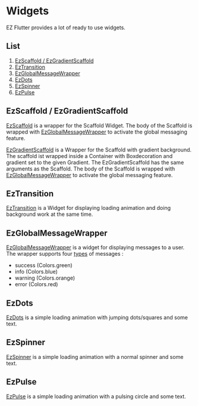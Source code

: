 # Widgets

EZ Flutter provides a lot of ready to use widgets.

## List

1. [EzScaffold / EzGradientScaffold](#ezscaffold-/-ezgradientscaffold)
2. [EzTransition](#eztransition)
3. [EzGlobalMessageWrapper](#ezglobalmessagewrapper)
4. [EzDots](#ezdots)
5. [EzSpinner](#ezspinner)
6. [EzPulse](#ezpulse)

## EzScaffold / EzGradientScaffold

[EzScaffold](/lib/src/widgets/EzScaffold.dart) is a wrapper for the Scaffold Widget. The body of the Scaffold is wrapped with [EzGlobalMessageWrapper](/lib/src/widgets/EzGlobalMessageWrapper.dart) to activate the global messaging feature.

[EzGradientScaffold](/lib/src/widgets/EzGradientScaffold.dart) is a  Wrapper for the Scaffold with gradient background. The scaffold ist wrapped inside a Container with Boxdecoration and gradient set to the given Gradient. The EzGradientScaffold has the same arguments as the Scaffold.
The body of the Scaffold is wrapped with [EzGlobalMessageWrapper](/lib/src/widgets/EzGlobalMessageWrapper.dart) to activate the global messaging feature.

## EzTransition

[EzTransition](/lib/src/widgets/EzTransition.dart) is a Widget for displaying loading animation and doing background work at the same time.

## EzGlobalMessageWrapper

[EzGlobalMessageWrapper](/lib/src/widgets/EzGlobalMessageWrapper.dart) is a widget for displaying messages to a user. The wrapper supports four [types](lib/src/model/EzMessageType.dart) of messages :

* success (Colors.green)
* info (Colors.blue)
* warning (Colors.orange)
* error (Colors.red)

## EzDots

[EzDots](/lib/src/widgets/loading/EzDots.dart) is a simple loading animation with jumping dots/squares and some text.

## EzSpinner

[EzSpinner](/lib/src/widgets/loading/EzSpinner.dart) is a simple loading animation with a normal spinner and some text.

## EzPulse

[EzPulse](/lib/src/widgets/loading/EzPulse.dart) is a simple loading animation with a pulsing circle and some text.
